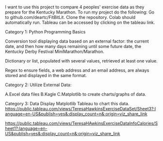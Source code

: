   I want to use this project to compare 4 peoples' exercise data as they   prepare for the Kentucky Marathon.
To run my project do the following: Go to github.com/deartc/FitBitLit.  Clone the repository.
Colab should automatically run.  Tableau can be accessed by clicking on the tableau link. 
  
 
Category 1: Python Programming Basics

Conversion tool displaying data based on an external factor: the current date, and then  how many days remaining until some future date, the Kentucky Derby Festival MiniMarathon/Marathon. 
 
Dictionary or list, populated with several values, retrieved at least one value.

Regex to ensure  fields, a web address and an email address, are always stored and displayed in the same format. 
 
 
 
Category 2: Utilize External Data:
 
A.Excel data files
B.Kagle
C.Matplotlib to create charts/graphs of data.


Category 3: Data Display
Matplotlib 
Tableau to chart this data.
https://public.tableau.com/views/TeresaHawkinsExerciseDataSet/Sheet3?:language=en-US&publish=yes&:display_count=n&:origin=viz_share_link

https://public.tableau.com/views/TeresaHAwkinsExerciseDataInfoCalories/Sheet1?:language=en-US&publish=yes&:display_count=n&:origin=viz_share_link






  


